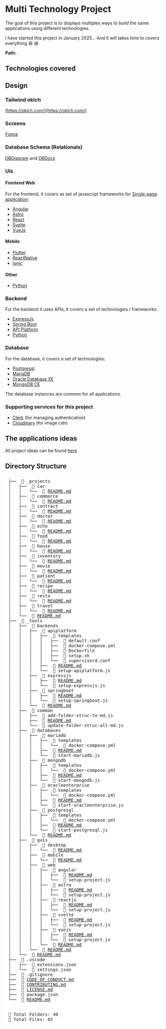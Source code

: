 # Multi Technology Project

The goal of this project is to displays multiples ways to build the same applications using different technologies.

I have started this project in January 2025... And it will takes time to covers everything 😄 😄

**Path:** `.`

## Technologies covered

## Design

### Tailwind oklch

[https://oklch.com/](https://oklch.com/)

### Screens

[Figma](https://figma.com)

### Database Schema (Relationals)

[DBDiagram](https://dbdiagram.io/) and [DBDocs](https://dbdocs.io/)

### UIs

#### Frontend Web [](./_tools/guis/web/README.md)

For the frontend, it covers as set of javascript frameworks for [Single-page application](https://en.wikipedia.org/wiki/Single-page_application):

- [Angular](https://angular.dev/)
- [Astro](https://astro.build/)
- [React](https://react.dev/)
- [Svelte](https://svelte.dev/)
- [VueJs](https://vuejs.org/)

#### Mobile

- [Flutter](https://flutter.dev/)
- [ReactNative](https://reactnative.dev/)
- [Ionic](https://ionicframework.com/)

#### Other

- [Python](https://www.python.org)

### Backend

For the backend it uses APIs, it covers a set of technologies / frameworks:

- [ExpressJs](https://expressjs.com/)
- [Spring Boot](https://spring.io/projects/spring-boot)
- [API Platform](https://api-platform.com/)
- [Python](https://www.python.org)

### Database

For the database, it covers a set of technologies:

- [Postgresql](https://www.postgresql.org/)
- [MariaDB](https://mariadb.org/)
- [Oracle Database XE](https://www.oracle.com/database/technologies/appdev/xe.html)
- [MongoDB CE](https://www.mongodb.com/docs/manual/tutorial/install-mongodb-community-with-docker/)

The database instances are common for all applications.

### Supporting services for this project

- [Clerk](https://clerk.com) (for managing authentication)
- [Cloudinary](https://cloudinary.com) (for image cdn)

## The applications ideas

All project ideas can be found [here](./_projects/README.md)

## Directory Structure
<pre style="background-color: white; padding: 10px;">
├──  📂 _projects
│   ├──  📂 car
│   │   └──  📄 <a href="_projects/car/README.md">README.md</a>
│   ├──  📂 commerce
│   │   └──  📄 <a href="_projects/commerce/README.md">README.md</a>
│   ├──  📂 contract
│   │   └──  📄 <a href="_projects/contract/README.md">README.md</a>
│   ├──  📂 doctor
│   │   └──  📄 <a href="_projects/doctor/README.md">README.md</a>
│   ├──  📂 echo
│   │   └──  📄 <a href="_projects/echo/README.md">README.md</a>
│   ├──  📂 food
│   │   └──  📄 <a href="_projects/food/README.md">README.md</a>
│   ├──  📂 house
│   │   └──  📄 <a href="_projects/house/README.md">README.md</a>
│   ├──  📂 inventory
│   │   └──  📄 <a href="_projects/inventory/README.md">README.md</a>
│   ├──  📂 movie
│   │   └──  📄 <a href="_projects/movie/README.md">README.md</a>
│   ├──  📂 patient
│   │   └──  📄 <a href="_projects/patient/README.md">README.md</a>
│   ├──  📂 recipe
│   │   └──  📄 <a href="_projects/recipe/README.md">README.md</a>
│   ├──  📂 resto
│   │   └──  📄 <a href="_projects/resto/README.md">README.md</a>
│   ├──  📂 travel
│   │   └──  📄 <a href="_projects/travel/README.md">README.md</a>
│   └──  📄 <a href="_projects/README.md">README.md</a>
├──  📂 _tools
│   ├──  📂 backends
│   │   ├──  📂 apiplatform
│   │   │   ├──  📂 templates
│   │   │   │   ├──  📄 default.conf
│   │   │   │   ├──  📄 docker-compose.yml
│   │   │   │   ├──  📄 Dockerfile
│   │   │   │   ├──  📄 setup.sh
│   │   │   │   └──  📄 supervisord.conf
│   │   │   ├──  📄 <a href="_tools/backends/apiplatform/README.md">README.md</a>
│   │   │   └──  📄 setup-apiplatform.js
│   │   ├──  📂 expressjs
│   │   │   ├──  📄 <a href="_tools/backends/expressjs/README.md">README.md</a>
│   │   │   └──  📄 setup-expressjs.js
│   │   ├──  📂 springboot
│   │   │   ├──  📄 <a href="_tools/backends/springboot/README.md">README.md</a>
│   │   │   └──  📄 setup-springboot.js
│   │   └──  📄 <a href="_tools/backends/README.md">README.md</a>
│   ├──  📂 common
│   │   ├──  📄 add-folder-struc-to-md.js
│   │   ├──  📄 <a href="_tools/common/README.md">README.md</a>
│   │   └──  📄 update-folder-struc-all-md.js
│   ├──  📂 databases
│   │   ├──  📂 mariadb
│   │   │   ├──  📂 templates
│   │   │   │   └──  📄 docker-compose.yml
│   │   │   ├──  📄 <a href="_tools/databases/mariadb/README.md">README.md</a>
│   │   │   └──  📄 start-mariadb.js
│   │   ├──  📂 mongodb
│   │   │   ├──  📂 templates
│   │   │   │   └──  📄 docker-compose.yml
│   │   │   ├──  📄 <a href="_tools/databases/mongodb/README.md">README.md</a>
│   │   │   └──  📄 start-mongodb.js
│   │   ├──  📂 oracleenterprise
│   │   │   ├──  📂 templates
│   │   │   │   └──  📄 docker-compose.yml
│   │   │   ├──  📄 <a href="_tools/databases/oracleenterprise/README.md">README.md</a>
│   │   │   └──  📄 start-oracleenterprise.js
│   │   ├──  📂 postgresql
│   │   │   ├──  📂 templates
│   │   │   │   └──  📄 docker-compose.yml
│   │   │   ├──  📄 <a href="_tools/databases/postgresql/README.md">README.md</a>
│   │   │   └──  📄 start-postgresql.js
│   │   └──  📄 <a href="_tools/databases/README.md">README.md</a>
│   ├──  📂 guis
│   │   ├──  📂 desktop
│   │   │   └──  📄 <a href="_tools/guis/desktop/README.md">README.md</a>
│   │   ├──  📂 mobile
│   │   │   └──  📄 <a href="_tools/guis/mobile/README.md">README.md</a>
│   │   ├──  📂 web
│   │   │   ├──  📂 angular
│   │   │   │   ├──  📄 <a href="_tools/guis/web/angular/README.md">README.md</a>
│   │   │   │   └──  📄 setup-project.js
│   │   │   ├──  📂 astro
│   │   │   │   ├──  📄 <a href="_tools/guis/web/astro/README.md">README.md</a>
│   │   │   │   └──  📄 setup-project.js
│   │   │   ├──  📂 reactjs
│   │   │   │   ├──  📄 <a href="_tools/guis/web/reactjs/README.md">README.md</a>
│   │   │   │   └──  📄 setup-project.js
│   │   │   ├──  📂 svelte
│   │   │   │   ├──  📄 <a href="_tools/guis/web/svelte/README.md">README.md</a>
│   │   │   │   └──  📄 setup-project.js
│   │   │   ├──  📂 vuejs
│   │   │   │   ├──  📄 <a href="_tools/guis/web/vuejs/README.md">README.md</a>
│   │   │   │   └──  📄 setup-project.js
│   │   │   └──  📄 <a href="_tools/guis/web/README.md">README.md</a>
│   │   └──  📄 <a href="_tools/guis/README.md">README.md</a>
│   └──  📄 <a href="_tools/README.md">README.md</a>
├──  📂 .vscode
│   ├──  📄 extensions.json
│   └──  📄 settings.json
├──  📄 .gitignore
├──  📄 <a href="CODE_OF_CONDUCT.md">CODE_OF_CONDUCT.md</a>
├──  📄 <a href="CONTRIBUTING.md">CONTRIBUTING.md</a>
├──  📄 <a href="LICENSE.md">LICENSE.md</a>
├──  📄 package.json
└──  📄 <a href="README.md">README.md</a>


📂 Total Folders: 40
📄 Total Files: 65
</pre>
